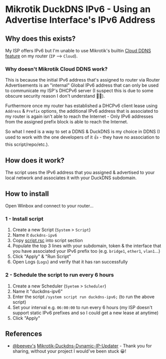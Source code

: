 # Mikrotik DuckDNS IPv6 - Using an Advertise Interface's IPv6 Address

## Why does this exists?

My ISP offers IPv6 but I'm unable to use Mikrotik's builtin [Cloud DDNS feature](https://wiki.mikrotik.com/wiki/Manual:IP/Cloud) on my router (`IP` --> `Cloud`).

### Why doesn't Mikrotik Cloud DDNS work?

This is because the initial IPv6 address that's assigned to router via Router Advertisements is an "internal" Global IPv6 address that can only be used to communicate my ISP's DHCPv6 server (I suspect this is due to some obscure security reason I don't understand 🤷‍♂️).

Furthermore once my router has established a DHCPv6 client lease using `Address` & `Prefix` options, the additional IPv6 address that is associated to my router is again isn't able to reach the Internet - Only IPv6 addresses from the assigned prefix block is able to reach the Internet.

So what I need is a way to set a DDNS & DuckDNS is my choice in DDNS (I used to work with the one developers of it 👍 - they have no association to this script/repo/etc.).

## How does it work?

The script uses the IPv6 address that you assigned & advertised to your local network and associates it with your DuckDNS subdomain.

## How to install

Open Winbox and connect to your router...

### 1 - Install script

1) Create a new Script (`System` > `Script`)
2) Name it `duckdns-ipv6`
3) Copy [script.rsc](./script.rsc) into script section
4) Populate the top 3 lines with your subdomain, token & the interface that you have associated your IPv6 prefix too (e.g. `bridge1`, `ether1`, `vlan1`...)
5) Click "Apply" & "Run Script"
6) Open Logs (`Logs`) and verify that it has ran successfully

### 2 - Schedule the script to run every 6 hours

1) Create a new Scheduler (`Syetem` > `Scheduler`)
2) Name it "duckdns-ipv6"
3) Enter the script `/system script run duckdns-ipv6;` (to run the above script)
4) Set your interval e.g. `06:00:00` to run every 6 hours (my ISP doesn't support static IPv6 prefixes and so I could get a new lease at anytime)
5) Click "Apply"

## References

* [@beeyev's](https://github.com/beeyev) [Mikrotik-Duckdns-Dynamic-IP-Updater](https://github.com/beeyev/Mikrotik-Duckdns-Dynamic-IP-Updater) - Thank you for sharing, without your project I would've been stuck 😀!